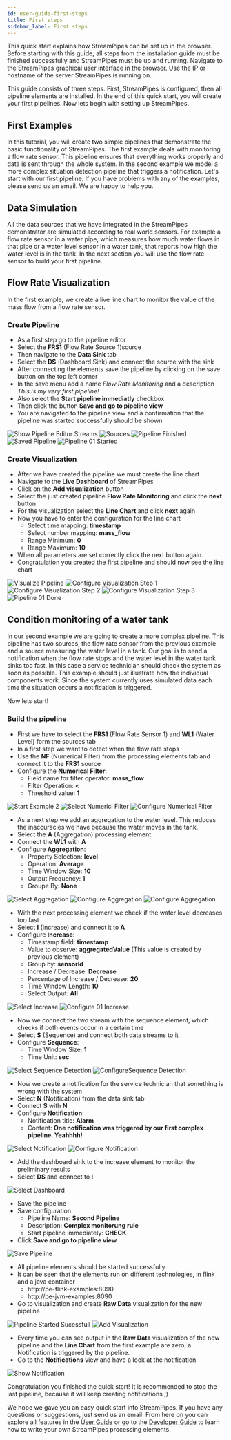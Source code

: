 ```yaml
---
id: user-guide-first-steps
title: First steps
sidebar_label: First steps
---
```


This quick start explains how StreamPipes can be set up in the browser.
Before starting with this guide, all steps from the installation guide must be finished successfully and StreamPipes must be up and running.
Navigate to the StreamPipes graphical user interface in the browser.
Use the IP or hostname of the server StreamPipes is running on.

This guide consists of three steps.
First, StreamPipes is configured, then all pipeline elements are installed.
In the end of this quick start, you will create your first pipelines.
Now lets begin with setting up StreamPipes.
 
## First Examples

In this tutorial, you will create two simple pipelines that demonstrate the basic functionality of StreamPipes.
The first example deals with monitoring a flow rate sensor.
This pipeline ensures that everything works properly and data is sent through the whole system.
In the second example we model a more complex situation detection pipeline that triggers a notification.
Let's start with our first pipeline.
If you have problems with any of the examples, please send us an email.
We are happy to help you.

## Data Simulation
All the data sources that we have integrated in the StreamPipes demonstrator are simulated according to real world sensors.
For example a flow rate sensor in a water pipe, which measures how much water flows in that pipe or a water level sensor in a water tank, that reports how high the water level is in the tank.
In the next section you will use the flow rate sensor to build your first pipeline.


## Flow Rate Visualization
In the first example, we create a live line chart to monitor the value of the mass flow from a flow rate sensor.

### Create Pipeline
* As a first step go to the pipeline editor
* Select the **FRS1** (Flow Rate Source 1)source
* Then navigate to the **Data Sink** tab
* Select the **DS** (Dashboard Sink) and connect the source with the sink
* After connecting the elements save the pipeline by clicking on the save button on the top left corner
* In the save menu add a name *Flow Rate Monitoring* and a description *This is my very first pipeline!*
* Also select the **Start pipeline immediatly** checkbox
* Then click the button **Save and go to pipeline view**
* You are navigated to the pipeline view and a confirmation that the pipeline was started successfully should be shown

<div class="my-carousel">
    <img src="/img/quickstart/examples_master/01_PipelineEditor_DataStreams.png" alt="Show Pipeline Editor Streams">
    <img src="/img/quickstart/examples_master/02_example1_source.png" alt="Sources">
    <img src="/img/quickstart/examples_master/03_example1_pipeline_finished.png" alt="Pipeline Finished">
    <img src="/img/quickstart/examples_master/04_example1_save.png" alt="Saved Pipeline">
    <img src="/img/quickstart/examples_master/05_example1_pipeline_started.png" alt="Pipeline 01 Started">
</div>

### Create Visualization
* After we have created the pipeline we must create the line chart
* Navigate to the **Live Dashboard** of StreamPipes
* Click on the **Add visualization** button
* Select the just created pipeline **Flow Rate Monitoring** and click the **next** button
* For the visualization select the **Line Chart** and click **next** again
* Now you have to enter the configuration for the line chart
    * Select time mapping: **timestamp**
    * Select number mapping: **mass_flow**
    * Range Minimum: **0** 
    * Range Maximum: **10**
* When all parameters are set correctly click the next button again.
* Congratulation you created the first pipeline and should now see the line chart

<div class="my-carousel">
    <img src="/img/quickstart/examples_master/06_example01_live_visualisation.png" alt="Visualize Pipeline">
    <img src="/img/quickstart/examples_master/07_example01_first_step.png" alt="Configure Visualization Step 1">
    <img src="/img/quickstart/examples_master/08_example01_second_step.png" alt="Configure Visualization Step 2">
    <img src="/img/quickstart/examples_master/09_example01_third_step.png" alt="Configure Visualization Step 3">
    <img src="/img/quickstart/examples_master/10_example1_finished.png" alt="Pipeline 01 Done">
</div>


## Condition monitoring of a water tank
In our second example we are going to create a more complex pipeline.
This pipeline has two sources, the flow rate sensor from the previous example and a source measuring the water level in a tank.
Our goal is to send a notification when the flow rate stops and the water level in the water tank sinks too fast.
In this case a service technician should check the system as soon as possible.
This example should just illustrate how the individual components work.
Since the system currently uses simulated data each time the situation occurs a notification is triggered.

Now lets start!


### Build the pipeline
* First we have to select the **FRS1** (Flow Rate Sensor 1) and **WL1** (Water Level) form the sources tab
* In a first step we want to detect when the flow rate stops
* Use the **NF** (Numerical Filter) from the processing elements tab and connect it to the **FRS1** source
* Configure the **Numerical Filter**:
    * Field name for filter operator: **mass_flow**
    * Filter Operation: **<**
    * Threshold value: **1**

<div class="my-carousel">
    <img src="/img/quickstart/examples_master/11_example2_start.png" alt="Start Example 2">
    <img src="/img/quickstart/examples_master/12_example2_numerical.png" alt="Select Numericl Filter">
    <img src="/img/quickstart/examples_master/13_example2_configure_numerical.png" alt="Configure Numerical Filter">
</div>

* As a next step we add an aggregation to the water level. This reduces the inaccuracies we have because the water moves in the tank. 
* Select the **A** (Aggregation) processing element
* Connect the **WL1** with **A**
* Configure **Aggregation**:
    * Property Selection: **level**
    * Operation: **Average**
    * Time Window Size: **10**
    * Output Frequency: **1**
    * Groupe By: **None**

<div class="my-carousel">
    <img src="/img/quickstart/examples_master/14_example2_aggregate.png" alt="Select Aggregation">
    <img src="/img/quickstart/examples_master/15_example2_configure_aggregate.png" alt="Configure Aggregation">
        <img src="/img/quickstart/examples_master/15_example2_configure_aggregate_2.png" alt="Configure Aggregation">

</div>

* With the next processing element we check if the water level decreases too fast
* Select **I** (Increase) and connect it to **A**
* Configure **Increase**:
    * Timestamp field: **timestamp**
    * Value to observe: **aggregatedValue** (This value is created by previous element)
    * Group by: **sensorId**
    * Increase / Decrease: **Decrease**
    * Percentage of Increase / Decrease: **20**
    * Time Window Length: **10**
    * Select Output: **All**

<div class="my-carousel">
    <img src="/img/quickstart/examples_master/16_example2_increase.png" alt="Select Increase">
    <img src="/img/quickstart/examples_master/17_example2_configure1_increase.png" alt="Configute 01 Increase">
</div>

* Now we connect the two stream with the sequence element, which checks if both events occur in a certain time
* Select **S** (Sequence) and connect both data streams to it
* Configure **Sequence**:
    * Time Window Size: **1**
    * Time Unit: **sec**
    
<div class="my-carousel">
    <img src="/img/quickstart/examples_master/19_example2_sequence.png" alt="Select Sequence Detection">
    <img src="/img/quickstart/examples_master/20_example2_configure_sequence.png" alt="ConfigureSequence Detection">
</div>

* Now we create a notification for the service technician that something is wrong with the system
* Select **N** (Notification) from the data sink tab
* Connect **S**  with **N**
* Configure **Notification**: 
    * Notification title: **Alarm**
    * Content: **One notification was triggered by our first complex pipeline. Yeahhhh!**
    
<div class="my-carousel">
    <img src="/img/quickstart/examples_master/21_example2_notification.png" alt="Select Notification">
    <img src="/img/quickstart/examples_master/22_example2_configure_notification.png" alt="Configure Notification">
</div>

* Add the dashboard sink to the increase element to monitor the preliminary results
* Select **DS** and connect to **I**

<div class="my-carousel">
    <img src="/img/quickstart/examples_master/23_example2_dashboard_sink.png" alt="Select Dashboard">
</div>

* Save the pipeline 
* Save configuration:
    * Pipeline Name: **Second Pipeline**
    * Description: **Complex monitorung rule**
    * Start pipeline immediately: **CHECK**
* Click **Save and go to pipeline view**
 
<div class="my-carousel">
    <img src="/img/quickstart/examples_master/24_example2_save.png" alt="Save Pipeline">
</div>

* All pipeline elements should be started successfully 
* It can be seen that the elements run on different technologies, in flink and a java container
    * http://pe-flink-examples:8090
    * http://pe-jvm-examples:8090
* Go to visualization and create **Raw Data** visualization for the new pipeline   
    
<div class="my-carousel">
    <img src="/img/quickstart/examples_master/25_example2_started.png" alt="Pipeline Started Sucessfull">
    <img src="/img/quickstart/examples/26_example2_visualisation.png" alt="Add Visualization">
</div>

* Every time you can see output in the **Raw Data** visualization of the new pipeline and the **Line Chart** from the first example are zero, a Notification is triggered by the pipeline.
* Go to the **Notifications** view and have a look at the notification

<div class="my-carousel">
    <img src="/img/quickstart/examples/27_example2_notification.png" alt="Show Notification">
</div>


Congratulation you finished the quick start!
It is recommended to stop the last pipeline, because it will keep creating notifications ;)

We hope we gave you an easy quick start into StreamPipes.
If you have any questions or suggestions, just send us an email.
From here on you can explore all features in the [User Guide](user-guide-introduction.md) or go to the [Developer Guide](dev-guide-introduction.md) to learn how to write your own StreamPipes processing elements.

